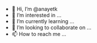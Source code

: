 - 👋 Hi, I’m @anayetk
- 👀 I’m interested in ...
- 🌱 I’m currently learning ...
- 💞️ I’m looking to collaborate on ...
- 📫 How to reach me ...

<!---
anayetk/anayetk is a ✨ special ✨ repository because its `README.md` (this file) appears on your GitHub profile.
You can click the Preview link to take a look at your changes.
--->
